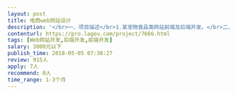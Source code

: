 ```yaml
---                
layout: post       
title: 电商web网站设计           
description: '</br>一、项目描述</br>1.某宠物食品类网站前端及后端开发。</br>二、主要功能点：</br>1. 网站PC前端开发（包括移动前端）：</br>1）搜索产品功能；</br>2）购物车功能；</br>3）用户账号功能；</br>4）自动发广告功能；</br>2. 后端开发</br>1）首页的banner管理：对首页banner进行增删改查及添加链接</br>2）资讯模块：资讯分类的添加和修改，上传资讯的图文及修改功能，资讯可选择分类</br>3）关于页面：后台可修改文案和图片</br>4）联系我们：后台可修改文案和图片，提交加盟意向表单功能</br>5）品牌美学：图片可增加及修改</br>6）产品模块：对产品进行分类，上传修改图片及文案</br></br>三、进度说明</br>指定周期内分阶段进行项目，第一阶段先完成“首页、联系我们、产品”三个页面的上线，第二阶段完成全部页面的上线。</br></br>四、人员要求：</br>1、有类似网页的开发经验；</br>2、责任心强，效率高；</br>3、良好的沟通能力和契约精神做到有效沟通；</br>4、能够在详细了解需求情况下客观评估时间量；</br>5、可以定期反馈工作进度。</br>'     
contenturl: https://pro.lagou.com/project/7666.html      
tags: [Web网站开发,后端开发,前端开发]            
salary: 3000元以下          
publish_time: 2018-05-05 07:38:27         
review: 915人                   
apply: 7人                   
recommend: 0人                   
time_range: 1-3个月              
---                 
```

